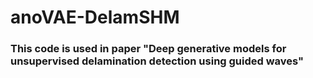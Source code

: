 # anoVAE-DelamSHM
### This code is used in paper "Deep generative models for unsupervised delamination detection using guided waves"
